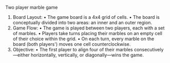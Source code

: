 Two player marble game

1. Board Layout:
  • The game board is a 4x4 grid of cells.
  • The board is conceptually divided into two areas: an inner and an outer region.
2. Game Flow:
  • The game is played between two players, each with a set of marbles.
  • Players take turns placing their marbles on an empty cell of their choice within the grid.
  • On each turn, every marble on the board (both players') moves one cell counterclockwise.
3. Objective:
  • The first player to align four of their marbles consecutively—either horizontally, vertically, or diagonally—wins the game.
